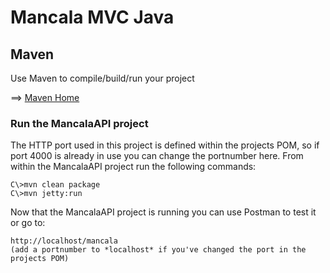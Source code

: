 # Mancala MVC Java

Maven
-----

Use Maven to compile/build/run your project

==> [Maven Home](https://maven.apache.org/)


### Run the MancalaAPI project

The HTTP port used in this project is defined within the projects POM, so if port 4000 is already in use you can change the portnumber here. From within the MancalaAPI project run the following commands:

    C\>mvn clean package
    C\>mvn jetty:run

Now that the MancalaAPI project is running you can use Postman to test it or go to:

    http://localhost/mancala
	(add a portnumber to *localhost* if you've changed the port in the projects POM)
